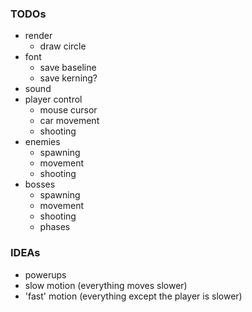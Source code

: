 
### TODOs

- render
    - draw circle
- font
    - save baseline
    - save kerning?
- sound
- player control
    - mouse cursor
    - car movement
    - shooting
- enemies
    - spawning
    - movement
    - shooting
- bosses
    - spawning
    - movement
    - shooting
    - phases


### IDEAs

- powerups
- slow motion (everything moves slower)
- 'fast' motion (everything except the player is slower)
